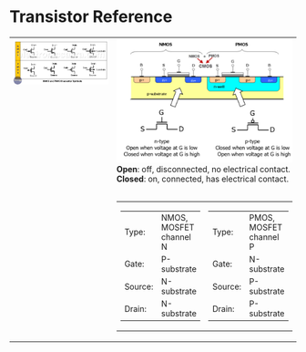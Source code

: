# Transistor Reference

<table>
<tr>
    <td valign='top' width='50%'>
        <img src='./images/symbols-nmos-pmos-transistor.png' width='100%'>
    </td>
    <td valign='top'>
        <img src='./images/nmos-pmos.png' width='100%'>
        <b>Open</b>: off, disconnected, no electrical contact.<br>
        <b>Closed</b>: on, connected, has electrical contact.<br><br>
        <table>
        <tr>
            <td>
                <table>
                <tr>
                    <td>Type:</td><td>NMOS, MOSFET channel N</td>
                </tr>
                <tr>
                    <td>Gate:</td><td>P-substrate</td>
                </tr>
                <tr>
                    <td>Source:</td><td>N-substrate</td>
                </tr>
                <tr>
                    <td>Drain:</td><td>N-substrate</td>
                </tr>
                </table>
            </td>
            <td>
                <table>
                <tr>
                    <td>Type:</td><td>PMOS, MOSFET channel P</td>
                </tr>
                <tr>
                    <td>Gate:</td><td>N-substrate</td>
                </tr>
                <tr>
                    <td>Source:</td><td>P-substrate</td>
                </tr>
                <tr>
                    <td>Drain:</td><td>P-substrate</td>
                </tr>
                </table>
            </td>
        </tr>
        </table>
    </td>
</tr>
</table>





